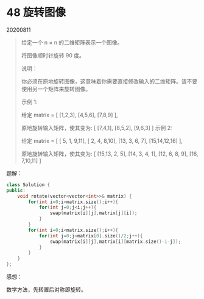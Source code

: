 # 48 旋转图像

20200811

> 给定一个 n × n 的二维矩阵表示一个图像。
>
> 将图像顺时针旋转 90 度。
>
> 说明：
>
> 你必须在原地旋转图像，这意味着你需要直接修改输入的二维矩阵。请不要使用另一个矩阵来旋转图像。
>
> 示例 1:
>
> 给定 matrix = 
> [
>   [1,2,3],
>   [4,5,6],
>   [7,8,9]
> ],
>
> 原地旋转输入矩阵，使其变为:
> [
>   [7,4,1],
>   [8,5,2],
>   [9,6,3]
> ]
> 示例 2:
>
> 给定 matrix =
> [
>   [ 5, 1, 9,11],
>   [ 2, 4, 8,10],
>   [13, 3, 6, 7],
>   [15,14,12,16]
> ], 
>
> 原地旋转输入矩阵，使其变为:
> [
>   [15,13, 2, 5],
>   [14, 3, 4, 1],
>   [12, 6, 8, 9],
>   [16, 7,10,11]
> ]

题解：

```c++
class Solution {
public:
    void rotate(vector<vector<int>>& matrix) {
        for(int i=0;i<matrix.size();i++){
            for(int j=0;j<i;j++){
                swap(matrix[i][j],matrix[j][i]);
            }
        }
        for(int i=0;i<matrix.size();i++){
            for(int j=0;j<matrix[0].size()/2;j++){
                swap(matrix[i][j],matrix[i][matrix.size()-1-j]);
            }
        }
    }
};
```

感想：

数学方法，先转置后对称即旋转。